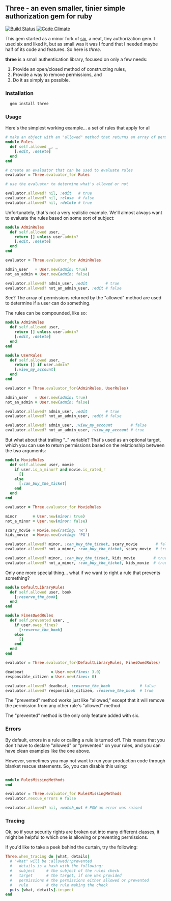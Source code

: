 ## Three - an even smaller, tinier simple authorization gem for ruby

[![Build Status](https://travis-ci.org/darrencauthon/three.png)](https://travis-ci.org/darrencauthon/three)
[![Code Climate](https://codeclimate.com/github/darrencauthon/three.png)](https://codeclimate.com/github/darrencauthon/three)

This gem started as a minor fork of [six](https://github.com/randx/six), a neat, tiny authorization gem.  I used six and liked it, but as small was it was I found that I needed maybe half of its code and features. So here is *three*.

**three** is a small authentication library, focused on only a few needs:

1. Provide an open/closed method of constructing rules,
2. Provide a way to remove permissions, and
3. Do it as simply as possible.

### Installation

```ruby
  gem install three
```

### Usage

Here's the simplest working example... a set of rules that apply for all

```ruby
# make an object with an "allowed" method that returns an array of permissions
module Rules
  def self.allowed _, _
    [:edit, :delete]
  end
end

# create an evaluator that can be used to evaluate rules
evaluator = Three.evaluator_for Rules

# use the evaluator to determine what's allowed or not

evaluator.allowed? nil, :edit   # true
evaluator.allowed? nil, :close  # false
evaluator.allowed? nil, :delete # true
```

Unfortunately, that's not a very realistic example. We'll almost always want to evaluate the rules based on some sort of subject:

```ruby
module AdminRules
  def self.allowed user, _
    return [] unless user.admin?
    [:edit, :delete]
  end
end

evaluator = Three.evaluator_for AdminRules

admin_user   = User.new(admin: true)
not_an_admin = User.new(admin: false)

evaluator.allowed? admin_user, :edit        # true
evaluator.allowed? not_an_admin_user, :edit # false
```

See?  The array of permissions returned by the "allowed" method are used to determine if a user can do something.

The rules can be compounded, like so:


```ruby
module AdminRules
  def self.allowed user, _
    return [] unless user.admin?
    [:edit, :delete]
  end
end

module UserRules
  def self.allowed user, _
    return [] if user.admin?
    [:view_my_account]
  end
end

evaluator = Three.evaluator_for(AdminRules, UserRules)

admin_user   = User.new(admin: true)
not_an_admin = User.new(admin: false)

evaluator.allowed? admin_user, :edit        # true
evaluator.allowed? not_an_admin_user, :edit # false

evaluator.allowed? admin_user, :view_my_account        # false
evaluator.allowed? not_an_admin_user, :view_my_account # true
```

But what about that trailing "_" variable?  That's used as an optional target, which you can use to return permissions based on the relationship between the two arguments:

```ruby
module MovieRules
  def self.allowed user, movie
    if user.is_a_minor? and movie.is_rated_r
      []
    else
      [:can_buy_the_ticket]
    end
  end
end

evaluator = Three.evaluator_for MovieRules

minor       = User.new(minor: true)
not_a_minor = User.new(minor: false)

scary_movie = Movie.new(rating: 'R')
kids_movie  = Movie.new(rating: 'PG')

evaluator.allowed? minor, :can_buy_the_ticket, scary_movie        # false
evaluator.allowed? not_a_minor, :can_buy_the_ticket, scary_movie  # true

evaluator.allowed? minor, :can_buy_the_ticket, kids_movie        # true
evaluator.allowed? not_a_minor, :can_buy_the_ticket, kids_movie  # true
```

Only one more special thing... what if we want to right a rule that prevents something?

```ruby
module DefaultLibraryRules
  def self.allowed user, book
    [:reserve_the_book]
  end
end

module FinesOwedRules
  def self.prevented user, _
    if user.owes_fines?
      [:reserve_the_book]
    else
      []
    end
  end
end

evaluator = Three.evaluator_for(DefaultLibraryRules, FinesOwedRules)

deadbeat            = User.new(fines: 3.0)
responsible_citizen = User.new(fines: 0)

evaluator.allowed? deadbeat, :reserve_the_book             # false
evaluator.allowed? responsible_citizen, :reserve_the_book  # true

```

The "prevented" method works just like "allowed," except that it will remove the permission from any other rule's "allowed" method.

The "prevented" method is the only only feature added with six. 

### Errors

By default, errors in a rule or calling a rule is turned off.  This means that you don't have to declare "allowed" or "prevented" on your rules, and you can have clean examples like the one above.

However, sometimes you may not want to run your production code through blanket rescue statements.  So, you can disable this using:

```ruby

module RulesMissingMethods
end

evaluator = Three.evaluator_for RulesMissingMethods
evaluator.rescue_errors = false

evaluator.allowed? nil, :watch_out # POW an error was raised

```

### Tracing

Ok, so if your security rights are broken out into many different classes, it might be helpful to which one is allowing or preventing permissions.

If you'd like to take a peek behind the curtain, try the following:

```ruby
Three.when_tracing do |what, details|
  # "what" will be :allowed/:prevented
  #   details is a hash with the following:
  #   subject     # the subject of the rules check
  #   target      # the target, if one was provided
  #   permissions # the permissions either allowed or prevented
  #   rule        # the rule making the check
  puts [what, details].inspect
end
```
